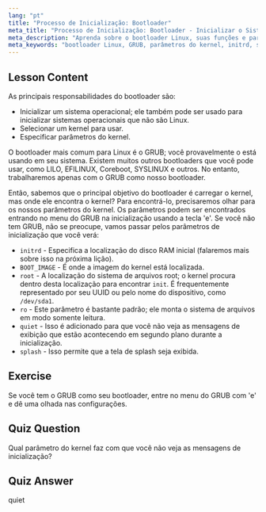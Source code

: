 ```yaml
---
lang: "pt"
title: "Processo de Inicialização: Bootloader"
meta_title: "Processo de Inicialização: Bootloader - Inicializar o Sistema"
meta_description: "Aprenda sobre o bootloader Linux, suas funções e parâmetros comuns do kernel como initrd e root. Entenda o GRUB e otimize seu processo de inicialização Linux."
meta_keywords: "bootloader Linux, GRUB, parâmetros do kernel, initrd, sistema de arquivos root, processo de inicialização Linux, tutorial Linux, Linux para iniciantes"
---
```


## Lesson Content

As principais responsabilidades do bootloader são:

- Inicializar um sistema operacional; ele também pode ser usado para inicializar sistemas operacionais que não são Linux.
- Selecionar um kernel para usar.
- Especificar parâmetros do kernel.

O bootloader mais comum para Linux é o GRUB; você provavelmente o está usando em seu sistema. Existem muitos outros bootloaders que você pode usar, como LILO, EFILINUX, Coreboot, SYSLINUX e outros. No entanto, trabalharemos apenas com o GRUB como nosso bootloader.

Então, sabemos que o principal objetivo do bootloader é carregar o kernel, mas onde ele encontra o kernel? Para encontrá-lo, precisaremos olhar para os nossos parâmetros do kernel. Os parâmetros podem ser encontrados entrando no menu do GRUB na inicialização usando a tecla 'e'. Se você não tem GRUB, não se preocupe, vamos passar pelos parâmetros de inicialização que você verá:

- `initrd` - Especifica a localização do disco RAM inicial (falaremos mais sobre isso na próxima lição).
- `BOOT_IMAGE` - É onde a imagem do kernel está localizada.
- `root` - A localização do sistema de arquivos root; o kernel procura dentro desta localização para encontrar `init`. É frequentemente representado por seu UUID ou pelo nome do dispositivo, como `/dev/sda1`.
- `ro` - Este parâmetro é bastante padrão; ele monta o sistema de arquivos em modo somente leitura.
- `quiet` - Isso é adicionado para que você não veja as mensagens de exibição que estão acontecendo em segundo plano durante a inicialização.
- `splash` - Isso permite que a tela de splash seja exibida.

## Exercise

Se você tem o GRUB como seu bootloader, entre no menu do GRUB com 'e' e dê uma olhada nas configurações.

## Quiz Question

Qual parâmetro do kernel faz com que você não veja as mensagens de inicialização?

## Quiz Answer

quiet
